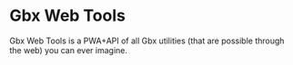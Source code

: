 # Gbx Web Tools

Gbx Web Tools is a PWA+API of all Gbx utilities (that are possible through the web) you can ever imagine.
